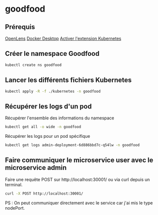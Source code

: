 # goodfood

## Prérequis

[OpenLens](https://github.com/MuhammedKalkan/OpenLens)
[Docker Desktop](https://www.docker.com/products/docker-desktop/)
[Activer l'extension Kubernetes](https://docs.docker.com/desktop/kubernetes/#install-and-turn-on-kubernetes)

## Créer le namespace Goodfood

```sh
kubectl create ns goodfood
```
## Lancer les différents fichiers Kubernetes

```sh
kubectl apply -R -f ./kubernetes -n goodfood
```
## Récupérer les logs d'un pod
Récupérer l'ensemble des informations du namespace
```sh
kubectl get all -o wide -n goodfood
```
Récupérer les logs pour un pod spécifique
```sh
kubectl get logs admin-deployment-6d886bbd7c-q54lw -n goodfood
```

## Faire communiquer le microservice user avec le microservice admin
Faire une requête POST sur http://localhost:30001/
ou via curl depuis un terminal. 

```sh
curl -X POST http://localhost:30001/
```

PS : On peut communiquer directement avec le service car j'ai mis le type nodePort.